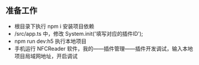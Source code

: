 ## &#x20;准备工作

*   根目录下执行 npm i 安装项目依赖
*   /src/app.ts 中，修改 System.init('填写对应的插件ID');
*   npm run dev\:h5 执行本地项目
*   手机运行 NFCReader 软件，我的——插件管理——插件开发调试，输入本地项目局域网地址，开启调试

